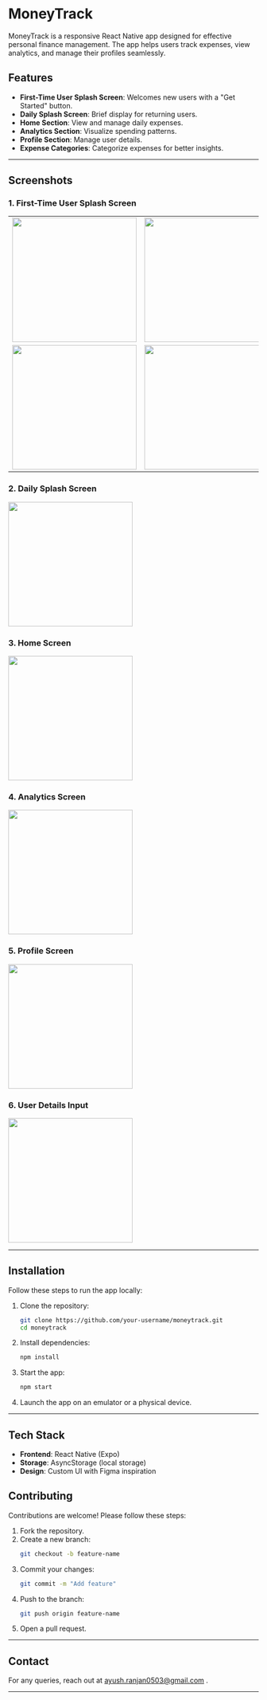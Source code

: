 # MoneyTrack

MoneyTrack is a responsive React Native app designed for effective personal finance management. The app helps users track expenses, view analytics, and manage their profiles seamlessly.

## Features

- **First-Time User Splash Screen**: Welcomes new users with a "Get Started" button.
- **Daily Splash Screen**: Brief display for returning users.
- **Home Section**: View and manage daily expenses.
- **Analytics Section**: Visualize spending patterns.
- **Profile Section**: Manage user details.
- **Expense Categories**: Categorize expenses for better insights.

---

## Screenshots

### 1. First-Time User Splash Screen
<table>
  <tr>
    <td><img src="./Screenshots/01.jpeg" width="250px" /></td>
    <td><img src="./Screenshots/02.jpeg" width="250px" /></td>
  </tr>
  <tr>
    <td><img src="./Screenshots/03.jpeg" width="250px" /></td>
    <td><img src="./Screenshots/04.jpeg" width="250px" /></td>
  </tr>
</table>

### 2. Daily Splash Screen
<img src="./Screenshots/dailysplash.jpeg" width="250px" />

### 3. Home Screen
<img src="./Screenshots/home.jpeg" width="250px" />

### 4. Analytics Screen
<img src="./Screenshots/analytics.jpeg" width="250px" />

### 5. Profile Screen
<img src="./Screenshots/profile.jpeg" width="250px" />

### 6. User Details Input
<img src="./Screenshots/userdetails.jpeg" width="250px" />

---

## Installation

Follow these steps to run the app locally:

1. Clone the repository:
   ```bash
   git clone https://github.com/your-username/moneytrack.git
   cd moneytrack
   ```

2. Install dependencies:
   ```bash
   npm install
   ```

3. Start the app:
   ```bash
   npm start
   ```

4. Launch the app on an emulator or a physical device.

---

## Tech Stack

- **Frontend**: React Native (Expo)
- **Storage**: AsyncStorage (local storage)
- **Design**: Custom UI with Figma inspiration


## Contributing

Contributions are welcome! Please follow these steps:

1. Fork the repository.
2. Create a new branch:
   ```bash
   git checkout -b feature-name
   ```
3. Commit your changes:
   ```bash
   git commit -m "Add feature"
   ```
4. Push to the branch:
   ```bash
   git push origin feature-name
   ```
5. Open a pull request.

---

## Contact

For any queries, reach out at ayush.ranjan0503@gmail.com .

---

